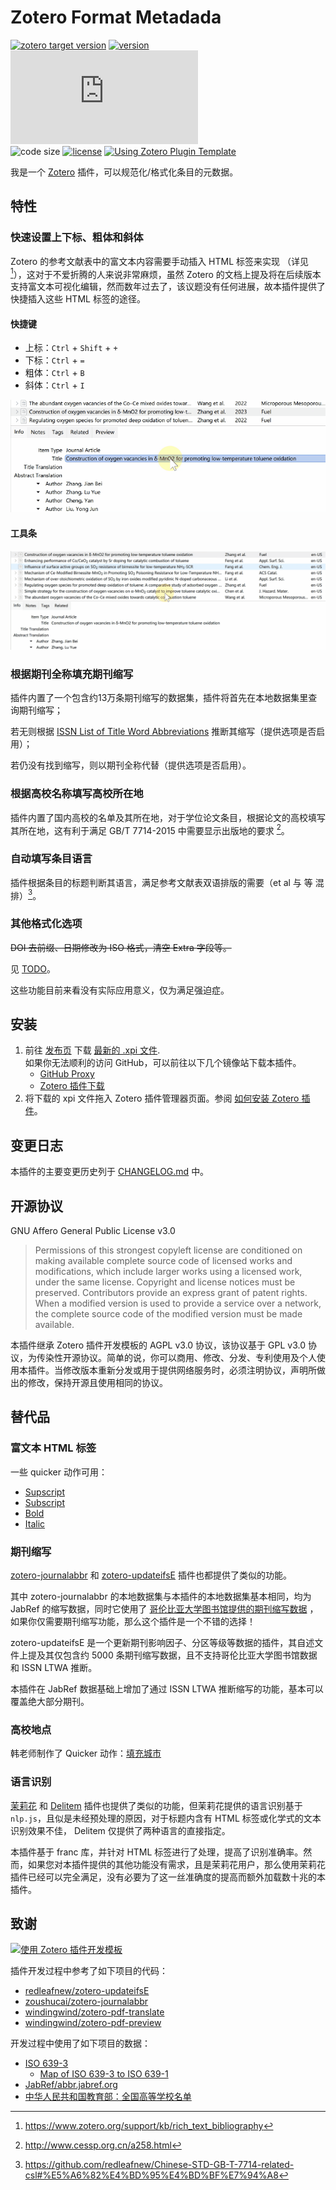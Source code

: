 # Zotero Format Metadada

[![zotero target version](https://img.shields.io/badge/Zotero-6.x-critical?style=flat-square&logo=zotero&logoColor=CC2936)](https://www.zotero.org)
[![version](https://img.shields.io/github/package-json/v/northword/zotero-format-metadata?style=flat-square)](https://github.com/northword/zotero-format-metadata/releases/)
[![download number](https://img.shields.io/github/downloads/northword/zotero-format-metadata/latest/zotero-format-metadata.xpi?style=flat-square)](https://github.com/northword/zotero-format-metadata/releases/)  
![code size](https://img.shields.io/github/languages/code-size/northword/zotero-format-metadata?style=flat-square)
[![license](https://img.shields.io/github/license/northword/zotero-format-metadata?style=flat-square)](#开源协议)
[![Using Zotero Plugin Template](https://img.shields.io/badge/Using-Zotero%20Plugin%20Template-blue?style=flat-square&logo=github)](https://github.com/windingwind/zotero-plugin-template)

我是一个 [Zotero](https://www.zotero.org/) 插件，可以规范化/格式化条目的元数据。

## 特性

### 快速设置上下标、粗体和斜体

Zotero 的参考文献表中的富文本内容需要手动插入 HTML 标签来实现 （详见 [^rich_text_bibliography]），这对于不爱折腾的人来说非常麻烦，虽然 Zotero 的文档上提及将在后续版本支持富文本可视化编辑，然而数年过去了，该议题没有任何进展，故本插件提供了快捷插入这些 HTML 标签的途径。

[^rich_text_bibliography]: https://www.zotero.org/support/kb/rich_text_bibliography

#### 快捷键

- 上标：`Ctrl` + `Shift` + `+`
- 下标：`Ctrl` + `=`
- 粗体：`Ctrl` + `B`
- 斜体：`Ctrl` + `I`

![Set subscript via shoutcut](./assets/set-sub-via-shoutcut.gif)

#### 工具条

![Set subscript via toolbar](./assets/set-sub-via-toolbar.gif)

### 根据期刊全称填充期刊缩写

插件内置了一个包含约13万条期刊缩写的数据集，插件将首先在本地数据集里查询期刊缩写；

若无则根据 [ISSN List of Title Word Abbreviations](https://www.issn.org/services/online-services/access-to-the-ltwa/) 推断其缩写（提供选项是否启用）；

若仍没有找到缩写，则以期刊全称代替（提供选项是否启用）。

### 根据高校名称填写高校所在地

插件内置了国内高校的名单及其所在地，对于学位论文条目，根据论文的高校填写其所在地，这有利于满足 GB/T 7714-2015 中需要显示出版地的要求 [^gb7714]。

[^gb7714]: http://www.cessp.org.cn/a258.html

### 自动填写条目语言

插件根据条目的标题判断其语言，满足参考文献表双语排版的需要（et al 与 等 混排）[^csl-etal]。

[^csl-etal]: https://github.com/redleafnew/Chinese-STD-GB-T-7714-related-csl#%E5%A6%82%E4%BD%95%E4%BD%BF%E7%94%A8

### 其他格式化选项

~~DOI 去前缀、日期修改为 ISO 格式，清空 Extra 字段等。~~

见 [TODO](../README.md#todo)。

这些功能目前来看没有实际应用意义，仅为满足强迫症。

## 安装

1. 前往 [发布页](https://github.com/northword/zotero-format-metadata/releases/) 下载 [最新的 .xpi 文件](https://github.com/northword/zotero-format-metadata/releases/latest/download/zotero-format-metadata.xpi).  
如果你无法顺利的访问 GitHub，可以前往以下几个镜像站下载本插件。
    - [GitHub Proxy](https://ghproxy.com/?q=https%3A%2F%2Fgithub.com%2Fnorthword%2Fzotero-format-metadata%2Freleases%2Flatest%2Fdownload%2Fzotero-format-metadata.xpi)
    - [Zotero 插件下载](https://zotero-chinese.gitee.io/zotero-plugins/#/)
1. 将下载的 xpi 文件拖入 Zotero 插件管理器页面。参阅 [如何安装 Zotero 插件](https://zotero.yuque.com/staff-gkhviy/zotero/addons#B2kU3)。

## 变更日志

本插件的主要变更历史列于 [CHANGELOG.md](../CHANGELOG.md) 中。

## 开源协议

GNU Affero General Public License v3.0

> Permissions of this strongest copyleft license are conditioned on making available complete source code of licensed works and modifications, which include larger works using a licensed work, under the same license. Copyright and license notices must be preserved. Contributors provide an express grant of patent rights. When a modified version is used to provide a service over a network, the complete source code of the modified version must be made available.

本插件继承 Zotero 插件开发模板的 AGPL v3.0 协议，该协议基于 GPL v3.0 协议，为传染性开源协议。简单的说，你可以商用、修改、分发、专利使用及个人使用本插件。当修改版本重新分发或用于提供网络服务时，必须注明协议，声明所做出的修改，保持开源且使用相同的协议。

## 替代品

### 富文本 HTML 标签

一些 quicker 动作可用：

- [Supscript](https://getquicker.net/Sharedaction?code=dee60abc-d1f5-40ad-99c3-08d9c6b06ad1)
- [Subscript](https://getquicker.net/Sharedaction?code=b44c0592-89fa-41c2-99c4-08d9c6b06ad1)
- [Bold](https://getquicker.net/Sharedaction?code=dc815b9a-f463-4233-99c5-08d9c6b06ad1)
- [Italic](https://getquicker.net/Sharedaction?code=98c3d460-22b5-49ab-99c2-08d9c6b06ad1)

### 期刊缩写

[zotero-journalabbr] 和 [zotero-updateifsE] 插件也都提供了类似的功能。

其中 zotero-journalabbr 的本地数据集与本插件的本地数据集基本相同，均为 JabRef 的缩写数据，同时它使用了 [哥伦比亚大学图书馆提供的期刊缩写数据](https://woodward.library.ubc.ca/woodward/research-help/journal-abbreviations/) ，如果你仅需要期刊缩写功能，那么这个插件是一个不错的选择！

zotero-updateifsE 是一个更新期刊影响因子、分区等级等数据的插件，其自述文件上提及其仅包含约 5000 条期刊缩写数据，且不支持哥伦比亚大学图书馆数据和 ISSN LTWA 推断。

本插件在 JabRef 数据基础上增加了通过 ISSN LTWA 推断缩写的功能，基本可以覆盖绝大部分期刊。

[zotero-journalabbr]: https://github.com/zoushucai/zotero-journalabbr
[zotero-updateifsE]: https://github.com/redleafnew/zotero-updateifsE

### 高校地点

韩老师制作了 Quicker 动作：[填充城市](https://getquicker.net/Sharedaction?code=b5506c59-6116-4111-a65e-08db363ab19b)

### 语言识别

[茉莉花](https://gitee.com/l0o0/jasminum) 和 [Delitem](https://github.com/redleafnew/delitemwithatt) 插件也提供了类似的功能，但茉莉花提供的语言识别基于 `nlp.js`，且似是未经预处理的原因，对于标题内含有 HTML 标签或化学式的文本识别效果不佳， Delitem 仅提供了两种语言的直接指定。

本插件基于 franc 库，并针对 HTML 标签进行了处理，提高了识别准确率。然而，如果您对本插件提供的其他功能没有需求，且是茉莉花用户，那么使用茉莉花插件已经可以完全满足，没有必要为了这一丝准确度的提高而额外加载数十兆的本插件。

## 致谢

[![使用 Zotero 插件开发模板](https://img.shields.io/badge/Using-Zotero%20Plugin%20Template-blue?style=flat-square&logo=github)](https://github.com/windingwind/zotero-plugin-template)

插件开发过程中参考了如下项目的代码：

- [redleafnew/zotero-updateifsE](https://github.com/redleafnew/zotero-updateifsE)
- [zoushucai/zotero-journalabbr](https://github.com/zoushucai/zotero-journalabbr)
- [windingwind/zotero-pdf-translate](https://github.com/windingwind/zotero-pdf-translate)
- [windingwind/zotero-pdf-preview](https://github.com/windingwind/zotero-pdf-preview)

开发过程中使用了如下项目的数据：

- [ISO 639-3](https://github.com/wooorm/iso-639-3)
  - [Map of ISO 639-3 to ISO 639-1](https://github.com/amitbend/iso-639-3-to-1/blob/master/6393-6391.json)
- [JabRef/abbr.jabref.org](https://github.com/JabRef/abbrv.jabref.org)
- [中华人民共和国教育部：全国高等学校名单](http://www.moe.gov.cn/jyb_xxgk/s5743/s5744/A03/202110/t20211025_574874.html)
